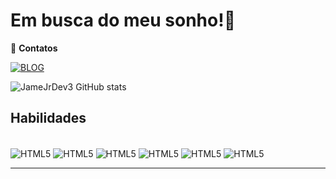 
# Em busca do meu sonho!💭

📩 **Contatos**

[![BLOG](https://img.shields.io/badge/LinkedIn-0077B5?style=for-the-badge&logo=linkedin&logoColor=white)](https://github.com/JamesJrDev3)

![JameJrDev3 GitHub stats](https://github-readme-stats.vercel.app/api?username=JamesJrDev3&show_icons=true&theme=ocean_dark)

## **Habilidades**

<div style="display: inline_block"><br/>
    <img align="center" alt="HTML5" src="https://img.shields.io/badge/HTML5-E34F26?style=for-the-badge&logo=html5&logoColor=white">
    </img>
    <img align="center" alt="HTML5" src="https://img.shields.io/badge/CSS3-1572B6?style=for-the-badge&logo=css3&logoColor=white">
    </img>
    <img align="center" alt="HTML5" src="https://img.shields.io/badge/JavaScript-323330?style=for-the-badge&logo=javascript&logoColor=F7DF1E">
    </img>
    <img align="center" alt="HTML5" src="https://img.shields.io/badge/Node.js-43853D?style=for-the-badge&logo=node.js&logoColor=white">
    </img>
    <img align="center" alt="HTML5" src="https://img.shields.io/badge/TypeScript-007ACC?style=for-the-badge&logo=typescript&logoColor=white">
    </img>
    <img align="center" alt="HTML5" src="https://img.shields.io/badge/React-20232A?style=for-the-badge&logo=react&logoColor=61DAFB
    "></img>
</div>
<hr>

